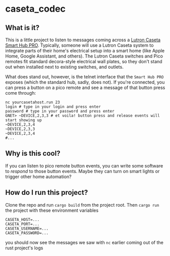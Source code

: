 # caseta_codec

## What is it?

This is a little project to listen to messages coming across a [Lutron Caseta Smart Hub PRO](https://www.casetawireless.com/us/en/pro-products). Typically, someone will use a Lutron Caseta system to integrate parts of their home's electrical setup into a smart home (like Apple Home, Google Assistant, and others). The Lutron Caseta switches and Pico remotes fit standard decora-style electrical wall plates, so they don't stand out when installed next to existing switches, and outlets.

What does stand out, however, is the telnet interface that the `Smart Hub PRO` exposes (which the standard hub, sadly, does not). If you're connected, you can press a button on a pico remote and see a message of that button press come through:

```shell
nc yourcasetahost.run 23
login # type in your login and press enter
password # type in your password and press enter
GNET> ~DEVICE,2,3,3 # et voila! button press and release events will start showing up
~DEVICE,2,3,4
~DEVICE,2,3,3
~DEVICE,2,3,4
#...
```

## Why is this cool?

If you can listen to pico remote button events, you can write some software to _respond_ to those button events. Maybe they can turn on smart lights or trigger other home automation?

## How do I run this project?

Clone the repo and run `cargo build` from the project root. Then `cargo run` the project with these environment variables

```shell
CASETA_HOST=...
CASETA_PORT=...
CASETA_USERNAME=...
CASETA_PASSWORD=...
```

you should now see the messages we saw with `nc` earlier coming out of the rust project's logs
